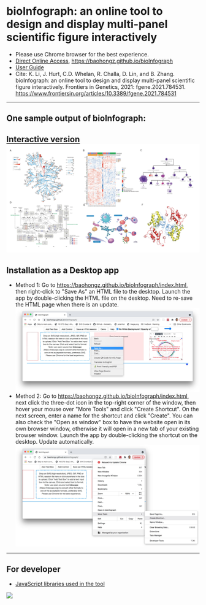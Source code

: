 # bioInfograph: an online tool to design and display multi-panel scientific figure interactively

* Please use Chrome browser for the best experience.
* [Direct Online Access](https://baohongz.github.io/bioInfograph), https://baohongz.github.io/bioInfograph
* [User Guide](https://baohongz.github.io/bioInfograph/help.html)
* Cite: K. Li, J. Hurt,  C.D. Whelan, R. Challa, D. Lin, and B. Zhang. bioInfograph: an online tool to design and display multi-panel scientific figure interactively. Frontiers in Genetics, 2021: fgene.2021.784531. https://www.frontiersin.org/articles/10.3389/fgene.2021.784531
---
## One sample output of bioInfograph:

[Interactive version](https://baohongz.github.io/bioInfograph/figure/Fig1.html)
![bioInfograph](figure/Figure1.jpeg?raw=true "bioInfograph")
---
## Installation as a Desktop app
* Method 1: Go to https://baohongz.github.io/bioInfograph/index.html, then right-click to "Save As" an HTML file to the desktop. Launch the app by double-clicking the HTML file on the desktop. Need to re-save the HTML page when there is an update.
![installation1](figure/installation1.jpeg?raw=true "installation1")
* Method 2: Go to https://baohongz.github.io/bioInfograph/index.html, next click the three-dot icon in the top-right corner of the window, then hover your mouse over "More Tools" and click "Create Shortcut". On the next screen, enter a name for the shortcut and click "Create". You can also check the "Open as window" box to have the website open in its own browser window, otherwise it will open in a new tab of your existing browser window. Launch the app by double-clicking the shortcut on the desktop. Update automatically.
![installation2](figure/installation2.jpeg?raw=true "installation2")
---
## For developer
* [JavaScript libraries used in the tool](https://github.com/baohongz/bioInfograph/blob/gh-pages/dist/README.md)
<img src="https://baohongz.github.io/bioInfograph/figure/Figure3A.jpeg" width=360>
